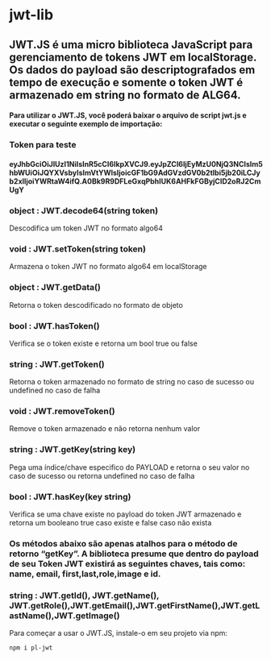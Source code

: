 # jwt-lib
## JWT.JS é uma micro biblioteca JavaScript para gerenciamento de tokens JWT em localStorage. Os dados do payload são descriptografados em tempo de execução e somente o token JWT é armazenado em string no formato de ALG64.

#### Para utilizar o JWT.JS, você poderá baixar o arquivo de script jwt.js e  executar o seguinte exemplo de importação:  
### <script src=”jwt.js”></script>

### Token para teste
#### eyJhbGciOiJIUzI1NiIsInR5cCI6IkpXVCJ9.eyJpZCI6IjEyMzU0NjQ3NCIsIm5hbWUiOiJQYXVsbyIsImVtYWlsIjoicGF1bG9AdGVzdGV0b2tlbi5jb20iLCJyb2xlIjoiYWRtaW4ifQ.A0Bk9R9DFLeGxqPbhIUK6AHFkFGByjCID2oRJ2CmUgY

### object : JWT.decode64(string token)
Descodifica um token JWT no formato algo64

### void : JWT.setToken(string token)
Armazena o token JWT no formato algo64 em localStorage 

### object : JWT.getData() 
Retorna o token descodificado no formato de objeto

### bool : JWT.hasToken()
Verifica se o token existe e retorna um bool true ou false

### string : JWT.getToken()
Retorna o token armazenado no formato de string no caso de sucesso ou undefined no caso de falha

### void : JWT.removeToken()
Remove o token armazenado e não retorna nenhum valor

### string : JWT.getKey(string key)
Pega uma índice/chave especifico do PAYLOAD e retorna o seu valor no caso de sucesso ou retorna undefined no caso de falha

### bool : JWT.hasKey(key string)
Verifica se uma chave existe no payload do token JWT armazenado e retorna um booleano true caso existe e false caso não exista
 

### Os métodos abaixo são apenas atalhos para o método de retorno “getKey”. A biblioteca presume que dentro do payload de seu Token JWT existirá as seguintes chaves, tais como: name, email, first,last,role,image e id. 

### string : JWT.getId(), JWT.getName(), JWT.getRole(),JWT.getEmail(),JWT.getFirstName(),JWT.getLastName(),JWT.getImage()

Para começar a usar o JWT.JS, instale-o em seu projeto via npm:

```bash
npm i pl-jwt
